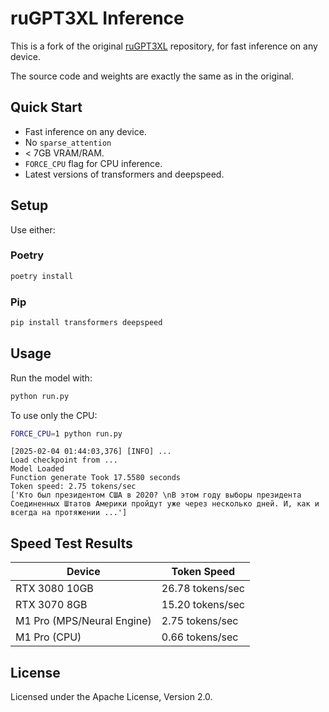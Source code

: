 # ruGPT3XL Inference

This is a fork of the original [ruGPT3XL](https://huggingface.co/sberbank-ai/rugpt3xl) repository, for fast inference on any device.

The source code and weights are exactly the same as in the original.

## Quick Start

- Fast inference on any device.
- No `sparse_attention`
- < 7GB VRAM/RAM.
- `FORCE_CPU` flag for CPU inference.
- Latest versions of transformers and deepspeed.

## Setup

Use either:

### Poetry

```bash
poetry install
```

### Pip

```bash
pip install transformers deepspeed
```

## Usage

Run the model with:

```bash
python run.py
```

To use only the CPU:

```bash
FORCE_CPU=1 python run.py
```

```plaintext
[2025-02-04 01:44:03,376] [INFO] ...
Load checkpoint from ...
Model Loaded
Function generate Took 17.5580 seconds
Token speed: 2.75 tokens/sec
['Кто был президентом США в 2020? \nВ этом году выборы президента Соединенных Штатов Америки пройдут уже через несколько дней. И, как и всегда на протяжении ...']
```

## Speed Test Results

| Device                                | Token Speed         |
|---------------------------------------|---------------------|
| RTX 3080 10GB                 | 26.78 tokens/sec    |
| RTX 3070 8GB                  | 15.20 tokens/sec    |
| M1 Pro (MPS/Neural Engine)    | 2.75 tokens/sec     |
| M1 Pro (CPU)                  | 0.66 tokens/sec     |

## License

Licensed under the Apache License, Version 2.0.

